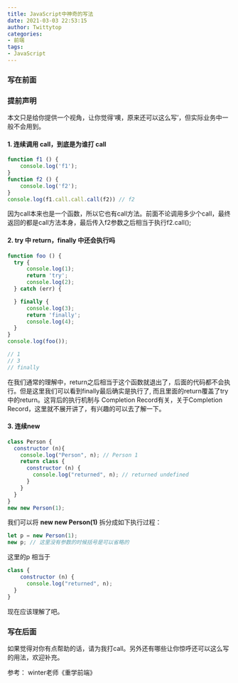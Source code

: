 ```yaml
---
title: JavaScript中神奇的写法
date: 2021-03-03 22:53:15
author: Twittytop
categories:
- 前端
tags:
- JavaScript
---
```


### 写在前面

### 提前声明

本文只是给你提供一个视角，让你觉得‘噢，原来还可以这么写’，但实际业务中一般不会用到。



#### 1. 连续调用 call，到底是为谁打 call

```javascript
function f1 () {
    console.log('f1');
}
function f2 () {
    console.log('f2');
}
console.log(f1.call.call.call(f2)) // f2
```

因为call本来也是一个函数，所以它也有call方法。前面不论调用多少个call，最终返回的都是call方法本身，最后传入f2参数之后相当于执行f2.call();



#### 2. try 中 return，finally 中还会执行吗

```javascript
function foo () {
  try {
      console.log(1);
      return 'try';
      console.log(2);
  } catch (err) {

  } finally {
      console.log(3);
      return 'finally';
      console.log(4);
  }
}
console.log(foo());

// 1
// 3
// finally
```

在我们通常的理解中，return之后相当于这个函数就退出了，后面的代码都不会执行。但是这里我们可以看到finally最后确实是执行了, 而且里面的return覆盖了try中的return。这背后的执行机制与 Completion Record有关，关于Completion Record，这里就不展开讲了，有兴趣的可以去了解一下。



#### 3.  连续new

```javascript
class Person {
  constructor (n){
    console.log("Person", n); // Person 1
    return class {
      constructor (n) {
        console.log("returned", n); // returned undefined
      }
    }
  }
}
new new Person(1);
```

我们可以将 **new new Person(1)** 拆分成如下执行过程：

```javascript
let p = new Person(1);
new p; // 这里没有参数的时候括号是可以省略的
```

这里的p 相当于

```javascript
class {
    constructor (n) {
      console.log("returned", n);
  }
}
```

现在应该理解了吧。



### 写在后面

如果觉得对你有点帮助的话，请为我打call。另外还有哪些让你惊呼还可以这么写的用法，欢迎补充。



参考：  winter老师《重学前端》